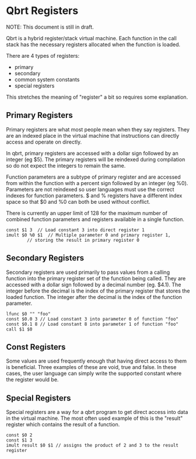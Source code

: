 # Qbrt Registers

NOTE: This document is still in draft.

Qbrt is a hybrid register/stack virtual machine. Each function in
the call stack has the necessary registers allocated when the
function is loaded.

There are 4 types of registers:
* primary
* secondary
* common system constants
* special registers

This stretches the meaning of "register" a bit so requires
some explanation.

## Primary Registers

Primary registers are what most people mean when they say registers.
They are an indexed place in the virtual machine that instructions
can directly access and operate on directly.

In qbrt, primary registers are accessed with a dollar sign followed
by an integer (eg $5). The primary registers will be reindexed during
compilation so do not expect the integers to remain the same.

Function parameters are a subtype of primary register and are accessed
from within the function with a percent sign followed by an integer
(eg %0). Parameters are not reindexed so user languages must use the
correct indexes for function parameters. $ and % registers have a
different index space so that $0 and %0 can both be used without
conflict.

There is currently an upper limit of 128 for
the maximum number of combined function parameters and registers
available in a single function.

```
const $1 3	// Load constant 3 into direct register 1
imult $0 %0 $1	// Multiple parameter 0 and primary register 1,
		// storing the result in primary register 0
```

## Secondary Registers

Secondary registers are used primarily to pass values from a calling
function into the primary register set of the function being called.
They are accessed with a dollar sign followed by a decimal number
(eg. $4.1). The integer before the decimal is the index of the primary
register that stores the loaded function. The integer after the decimal
is the index of the function parameter.

```
lfunc $0 "" "foo"
const $0.0 3 // Load constant 3 into parameter 0 of function "foo"
const $0.1 8 // Load constant 8 into parameter 1 of function "foo"
call $1 $0
```

## Const Registers

Some values are used frequently enough that having direct access to them
is beneficial. Three examples of these are void, true and false. In these
cases, the user language can simply write the supported constant where
the register would be.

## Special Registers

Special registers are a way for a qbrt program to get direct access
into data in the virtual machine. The most often used example of this
is the "result" register which contains the result of a function.

```
const $0 2
const $1 3
imult result $0 $1 // assigns the product of 2 and 3 to the result register
```
